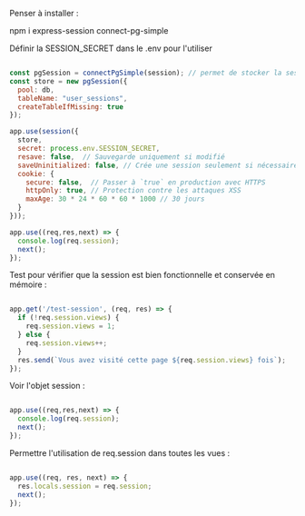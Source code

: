 Penser à installer :

npm i express-session connect-pg-simple

Définir la SESSION_SECRET dans le .env pour l'utiliser

```js

const pgSession = connectPgSimple(session); // permet de stocker la session dans la pool référencée, ici db
const store = new pgSession({
  pool: db,
  tableName: "user_sessions",
  createTableIfMissing: true
});

app.use(session({
  store,
  secret: process.env.SESSION_SECRET,
  resave: false,  // Sauvegarde uniquement si modifié
  saveUninitialized: false, // Crée une session seulement si nécessaire
  cookie: {
    secure: false,  // Passer à `true` en production avec HTTPS
    httpOnly: true, // Protection contre les attaques XSS
    maxAge: 30 * 24 * 60 * 60 * 1000 // 30 jours
  }
}));

app.use((req,res,next) => {
  console.log(req.session);
  next();  
});

```
Test pour vérifier que la session est bien fonctionnelle et conservée en mémoire :

```js

app.get('/test-session', (req, res) => {
  if (!req.session.views) {
    req.session.views = 1;
  } else {
    req.session.views++;
  }
  res.send(`Vous avez visité cette page ${req.session.views} fois`);
});

```
Voir l'objet session : 
```js

app.use((req,res,next) => {
  console.log(req.session);
  next();  
});

```

Permettre l'utilisation de req.session dans toutes les vues :

```js

app.use((req, res, next) => {
  res.locals.session = req.session;
  next();
});

```
